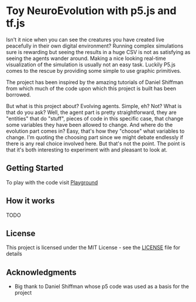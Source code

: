 # Toy NeuroEvolution with p5.js and tf.js

Isn't it nice when you can see the creatures you have created live peacefully in their own digital environment? Running complex simulations sure is rewarding but seeing the results in a huge CSV is not as satisfying as seeing the agents wander around. Making a nice looking real-time visualization of the simulation is usually not an easy task. Luckily P5.js comes to the rescue by providing some simple to use graphic primitives.

The project has been inspired by the amazing tutorials of Daniel Shiffman from which much of the code upon which this project is built has been borrowed.

But what is this project about? Evolving agents. Simple, eh? Not? What is that do you ask? Well, the agent part is pretty straightforward, they are "entities" that do "stuff", pieces of code in this specific case, that change some variables they have been allowed to change. And where do the evolution part comes in? Easy, that's how they "choose" what variables to change. I'm quoting the choosing part since we might debate endlessly if there is any real choice involved here. But that's not the point. The point is that it's both interesting to experiment with and pleasant to look at.

## Getting Started

To play with the code visit [Playground](https://lapofrati.github.io/Agents_p5/)

## How it works

TODO

## License

This project is licensed under the MIT License - see the [LICENSE](LICENSE) file for details

## Acknowledgments

-   Big thank to Daniel Shiffman whose p5 code was used as a basis for the project
